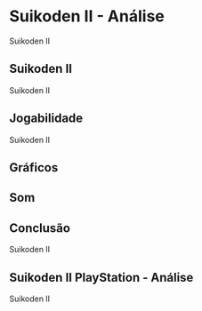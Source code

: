 ---
---

# Suikoden II - Análise

Suikoden II

## Suikoden II

Suikoden II

## Jogabilidade

Suikoden II

## Gráficos


## Som

## Conclusão

Suikoden II

## Suikoden II PlayStation - Análise

Suikoden II
